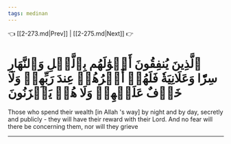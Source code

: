 ```yaml
---
tags: medinan
---
```


👈 [[2-273.md|Prev]] | [[2-275.md|Next]] 👉

# ٱلَّذِينَ يُنفِقُونَ أَمۡوَٰلَهُم بِٱلَّيۡلِ وَٱلنَّهَارِ سِرّٗا وَعَلَانِيَةٗ فَلَهُمۡ أَجۡرُهُمۡ عِندَ رَبِّهِمۡ وَلَا خَوۡفٌ عَلَيۡهِمۡ وَلَا هُمۡ يَحۡزَنُونَ

Those who spend their wealth [in Allah 's way] by night and by day, secretly and publicly - they will have their reward with their Lord. And no fear will there be concerning them, nor will they grieve

---


